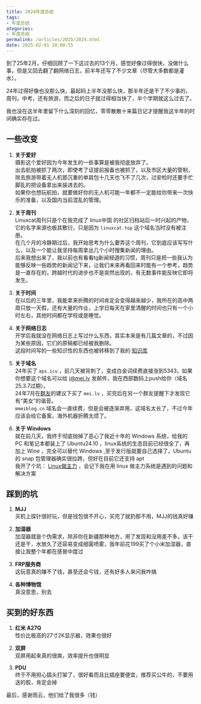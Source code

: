```yaml
---
title: 2024年度总结
tags: 
- 年度总结
ategories: 
- 年度总结
permalink: /articles/2025/2024.html
date: 2025-02-01 10:00:55
---
```

到了25年2月，仔细回顾了一下这过去的13个月，感觉好像过得很快，没做什么事，但是又回去翻了翻网络日志，前半年还写了不少文章（尽管大多数都是灌水）。     

24年过得好像也没那么快，最起码上半年没那么快，那半年还是干了不少事的，周刊，中考，还有旅游，而之后的日子就过得相当快了，半个学期就这么过去了。   

我也没在这半年里留下什么深刻的回忆，零零散散十来篇日记才提醒我这半年的时间确实存在过。   

## 一些改变
1. **关于爱好**   
摄影这个爱好因为今年发生的一些事算是被我彻底放弃了。   
出去航拍被抓了两次，即使考了证提前报备也被抓了，以及市区大量的管制，除去旅游带着无人机那沉重的单肩包十几天也飞不了几次，过安检时还要手忙脚乱的把设备拿出来装进去的。   
如果你也想玩航拍，就要做好你的无人机可能一年都不一定能给你带来一次快乐的准备，以及国内当前混乱的管理。

2. **关于周刊**   
Linuxcat周刊只是个在我完成了 linux中国 的社区归档站后一时兴起的产物，它的名字来源也极其敷衍，只是因为 `linuxcat.top` 这个域名当时没有被注册。   
在几个月的冷静期过后，我开始思考为什么要弄这个周刊，它到底应该写写什么，以及一个能让我坚持每周拿出几个小时搜集新闻的理由。   
后来我想出来了，我以前也有看看tg新闻频道的习惯，周刊只是把一些我认为能够反映一些趋势的新闻记下来，让我们未来再看回来时能有一个参考，趋势是一直存在的，跨越时代的进步也不是突然出现的，有无数事件能反映它即将发生。      

3. **关于时间**   
在以后的三年里，我能拿来折腾的时间肯定会变得越来越少，我所在的高中两周只放一天假，还有大量的作业，上学日每天在家里清醒的时间也只有一个小时左右，其他时间都在学校或是睡觉。   

4. **关于网络日志**   
开学后我就没在网络日志上写过什么东西，其实本来是有几篇文章的，不过因为某些原因，它们的原稿都已经被我删除。   
这段时间写的一些知识性的东西也被转移到了我的 [知识库](https://kb.mei.lv/)   

5. **关于域名**   
24年买了 `aps.icu` ，前几天被背刺了，变成白金词续费直接涨到5343，如果你想要这个域名可以给 [i@mei.lv](mailto:i@mei.lv) 发邮件，我在西部数码上push给你（域名25.3.7过期）。   
24年7月在[群友](https://duo.la/)的建议下买了 `mei.lv` ，买完后在另一个群友提醒下才发现它有“美女”的谐音。   
`mmeiblog.cn` 域名会一直续费，但是会被逐渐弃用，这域名太长了，不过今年应该会给它备案，海外机器折腾太烦了。   

6. **关于 Windows**   
就在前几天，我终于彻底抛掉了恶心了我近十年的 Windows 系统，给我的 PC 和笔记本都装上了 Ubuntu24.10 ，linux系统的生态目前已经很全了，再加上 Wine ，完全可以替代 Windows ,至于发行版就要自己选择了，Ubuntu 的 snap 包管理器确实很拉跨，但好在目前它还支持 apt   
我开了个坑： [Linux做主力](https://kb.mei.lv/03_Linux%E5%81%9A%E4%B8%BB%E5%8A%9B/01_%E5%AE%9E%E7%94%A8%E5%B7%A5%E5%85%B7.html) ，会记下我在用 linux 做主力系统是遇到的问题和解决方案   

## 踩到的坑
1. **MJJ**   
买机上探针很好玩，但是钱包很不开心，买完了就扔那不用，MJJ的钱真好赚

2. **加湿器**   
加湿器就是个伪需求，除非你在新疆那种地方，用了发现和没用差不多，该干还是干，水放久了还容易变成细菌喷雾，我年前花199买了个小米加湿器，直接让我整个年都在感冒中度过

3. **FRP服务商**   
这玩意真的赚不了钱，甚至还会亏钱，还有好多人来问我咋搞   

4. **各种博物馆**   
真没意思，别去

## 买到的好东西
1. **红米 A27Q**   
性价比极高的27寸2K显示器，效果也很好

2. **双屏**   
双屏用起来真的很爽，效率提升也很明显

3. **PDU**   
终于不用担心插头打架了，很好看而且比插座要便宜，推荐买公牛的，不要用送的胶，肯定会掉   




最后，感谢雨云，他们给了我很多（钱）